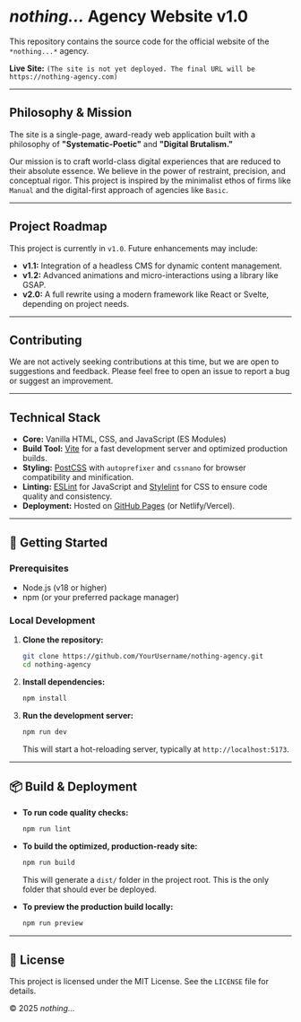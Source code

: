 # *nothing...* Agency Website v1.0

This repository contains the source code for the official website of the `*nothing...*` agency.

**Live Site:** `(The site is not yet deployed. The final URL will be https://nothing-agency.com)`

---

## Philosophy & Mission

The site is a single-page, award-ready web application built with a philosophy of **"Systematic-Poetic"** and **"Digital Brutalism."**

Our mission is to craft world-class digital experiences that are reduced to their absolute essence. We believe in the power of restraint, precision, and conceptual rigor. This project is inspired by the minimalist ethos of firms like `Manual` and the digital-first approach of agencies like `Basic`.

---

## Project Roadmap

This project is currently in `v1.0`. Future enhancements may include:
*   **v1.1:** Integration of a headless CMS for dynamic content management.
*   **v1.2:** Advanced animations and micro-interactions using a library like GSAP.
*   **v2.0:** A full rewrite using a modern framework like React or Svelte, depending on project needs.

---

## Contributing

We are not actively seeking contributions at this time, but we are open to suggestions and feedback. Please feel free to open an issue to report a bug or suggest an improvement.

---

## Technical Stack

*   **Core:** Vanilla HTML, CSS, and JavaScript (ES Modules)
*   **Build Tool:** [Vite](https://vitejs.dev/) for a fast development server and optimized production builds.
*   **Styling:** [PostCSS](https://postcss.org/) with `autoprefixer` and `cssnano` for browser compatibility and minification.
*   **Linting:** [ESLint](https://eslint.org/) for JavaScript and [Stylelint](https://stylelint.io/) for CSS to ensure code quality and consistency.
*   **Deployment:** Hosted on [GitHub Pages](https://pages.github.com/) (or Netlify/Vercel).

---

## 🚀 Getting Started

### Prerequisites

*   Node.js (v18 or higher)
*   npm (or your preferred package manager)

### Local Development

1.  **Clone the repository:**
    ```bash
    git clone https://github.com/YourUsername/nothing-agency.git
    cd nothing-agency
    ```

2.  **Install dependencies:**
    ```bash
    npm install
    ```

3.  **Run the development server:**
    ```bash
    npm run dev
    ```
    This will start a hot-reloading server, typically at `http://localhost:5173`.

---

## 📦 Build & Deployment

*   **To run code quality checks:**
    ```bash
    npm run lint
    ```

*   **To build the optimized, production-ready site:**
    ```bash
    npm run build
    ```
    This will generate a `dist/` folder in the project root. This is the only folder that should ever be deployed.

*   **To preview the production build locally:**
    ```bash
    npm run preview
    ```

---

## 📄 License

This project is licensed under the MIT License. See the `LICENSE` file for details.

© 2025 *nothing...*

